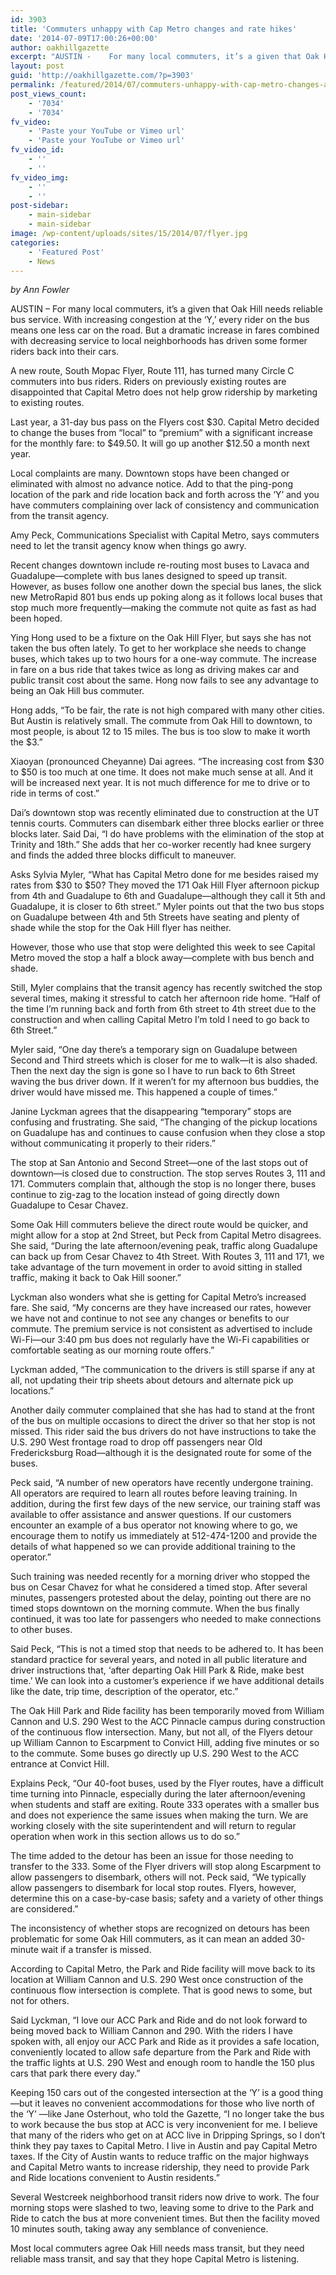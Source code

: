 ```yaml
---
id: 3903
title: 'Commuters unhappy with Cap Metro changes and rate hikes'
date: '2014-07-09T17:00:26+00:00'
author: oakhillgazette
excerpt: "AUSTIN -    For many local commuters, it’s a given that Oak Hill needs reliable bus service. With increasing congestion at the ‘Y,’ every rider on the bus means one less car on the road. But a dramatic increase in fares combined with decreasing service to local neighborhoods has driven some former riders back into their cars.\n\n   A new route, South Mopac Flyer, Route 111, has turned many Circle C commuters into bus riders. Riders on previously existing routes are disappointed that Capital Metro does not help grow ridership by marketing to existing routes.\n\n   Last year, a 31-day bus pass on the Flyers cost $30. Capital Metro decided to change the buses from “local” to “premium” with a significant increase for the monthly fare: to $49.50. It will go up another $12.50 a month next year.\n\n   Local complaints are many. Downtown stops have been changed or eliminated with almost no advance notice. Add to that the ping-pong location of the park and ride location back and forth across the ‘Y’ and you have commuters complaining over lack of consistency and communication from the transit agency.\n\n   Amy Peck, Communications Specialist with Capital Metro, says commuters need to let the transit agency know when things go awry.\n"
layout: post
guid: 'http://oakhillgazette.com/?p=3903'
permalink: /featured/2014/07/commuters-unhappy-with-cap-metro-changes-and-rate-hikes/
post_views_count:
    - '7034'
    - '7034'
fv_video:
    - 'Paste your YouTube or Vimeo url'
    - 'Paste your YouTube or Vimeo url'
fv_video_id:
    - ''
    - ''
fv_video_img:
    - ''
    - ''
post-sidebar:
    - main-sidebar
    - main-sidebar
image: /wp-content/uploads/sites/15/2014/07/flyer.jpg
categories:
    - 'Featured Post'
    - News
---
```


*by Ann Fowler*

AUSTIN – For many local commuters, it’s a given that Oak Hill needs reliable bus service. With increasing congestion at the ‘Y,’ every rider on the bus means one less car on the road. But a dramatic increase in fares combined with decreasing service to local neighborhoods has driven some former riders back into their cars.

A new route, South Mopac Flyer, Route 111, has turned many Circle C commuters into bus riders. Riders on previously existing routes are disappointed that Capital Metro does not help grow ridership by marketing to existing routes.

Last year, a 31-day bus pass on the Flyers cost $30. Capital Metro decided to change the buses from “local” to “premium” with a significant increase for the monthly fare: to $49.50. It will go up another $12.50 a month next year.

Local complaints are many. Downtown stops have been changed or eliminated with almost no advance notice. Add to that the ping-pong location of the park and ride location back and forth across the ‘Y’ and you have commuters complaining over lack of consistency and communication from the transit agency.

Amy Peck, Communications Specialist with Capital Metro, says commuters need to let the transit agency know when things go awry.

Recent changes downtown include re-routing most buses to Lavaca and Guadalupe—complete with bus lanes designed to speed up transit. However, as buses follow one another down the special bus lanes, the slick new MetroRapid 801 bus ends up poking along as it follows local buses that stop much more frequently—making the commute not quite as fast as had been hoped.

Ying Hong used to be a fixture on the Oak Hill Flyer, but says she has not taken the bus often lately. To get to her workplace she needs to change buses, which takes up to two hours for a one-way commute. The increase in fare on a bus ride that takes twice as long as driving makes car and public transit cost about the same. Hong now fails to see any advantage to being an Oak Hill bus commuter.

Hong adds, “To be fair, the rate is not high compared with many other cities. But Austin is relatively small. The commute from Oak Hill to downtown, to most people, is about 12 to 15 miles. The bus is too slow to make it worth the $3.”

Xiaoyan (pronounced Cheyanne) Dai agrees. “The increasing cost from $30 to $50 is too much at one time. It does not make much sense at all. And it will be increased next year. It is not much difference for me to drive or to ride in terms of cost.”

Dai’s downtown stop was recently eliminated due to construction at the UT tennis courts. Commuters can disembark either three blocks earlier or three blocks later. Said Dai, “I do have problems with the elimination of the stop at Trinity and 18th.” She adds that her co-worker recently had knee surgery and finds the added three blocks difficult to maneuver.

Asks Sylvia Myler, “What has Capital Metro done for me besides raised my rates from $30 to $50? They moved the 171 Oak Hill Flyer afternoon pickup from 4th and Guadalupe to 6th and Guadalupe—although they call it 5th and Guadalupe, it is closer to 6th street.” Myler points out that the two bus stops on Guadalupe between 4th and 5th Streets have seating and plenty of shade while the stop for the Oak Hill flyer has neither.

However, those who use that stop were delighted this week to see Capital Metro moved the stop a half a block away—complete with bus bench and shade.

Still, Myler complains that the transit agency has recently switched the stop several times, making it stressful to catch her afternoon ride home. “Half of the time I’m running back and forth from 6th street to 4th street due to the construction and when calling Capital Metro I’m told I need to go back to 6th Street.”

Myler said, “One day there’s a temporary sign on Guadalupe between Second and Third streets which is closer for me to walk—it is also shaded. Then the next day the sign is gone so I have to run back to 6th Street waving the bus driver down. If it weren’t for my afternoon bus buddies, the driver would have missed me. This happened a couple of times.”

Janine Lyckman agrees that the disappearing “temporary” stops are confusing and frustrating. She said, “The changing of the pickup locations on Guadalupe has and continues to cause confusion when they close a stop without communicating it properly to their riders.”

The stop at San Antonio and Second Street—one of the last stops out of downtown—is closed due to construction. The stop serves Routes 3, 111 and 171. Commuters complain that, although the stop is no longer there, buses continue to zig-zag to the location instead of going directly down Guadalupe to Cesar Chavez.

Some Oak Hill commuters believe the direct route would be quicker, and might allow for a stop at 2nd Street, but Peck from Capital Metro disagrees. She said, “During the late afternoon/evening peak, traffic along Guadalupe can back up from Cesar Chavez to 4th Street. With Routes 3, 111 and 171, we take advantage of the turn movement in order to avoid sitting in stalled traffic, making it back to Oak Hill sooner.”

Lyckman also wonders what she is getting for Capital Metro’s increased fare. She said, “My concerns are they have increased our rates, however we have not and continue to not see any changes or benefits to our commute. The premium service is not consistent as advertised to include Wi-Fi—our 3:40 pm bus does not regularly have the Wi-Fi capabilities or comfortable seating as our morning route offers.”

Lyckman added, “The communication to the drivers is still sparse if any at all, not updating their trip sheets about detours and alternate pick up locations.”

Another daily commuter complained that she has had to stand at the front of the bus on multiple occasions to direct the driver so that her stop is not missed. This rider said the bus drivers do not have instructions to take the U.S. 290 West frontage road to drop off passengers near Old Fredericksburg Road—although it is the designated route for some of the buses.

Peck said, “A number of new operators have recently undergone training. All operators are required to learn all routes before leaving training. In addition, during the first few days of the new service, our training staff was available to offer assistance and answer questions. If our customers encounter an example of a bus operator not knowing where to go, we encourage them to notify us immediately at 512-474-1200 and provide the details of what happened so we can provide additional training to the operator.”

Such training was needed recently for a morning driver who stopped the bus on Cesar Chavez for what he considered a timed stop. After several minutes, passengers protested about the delay, pointing out there are no timed stops downtown on the morning commute. When the bus finally continued, it was too late for passengers who needed to make connections to other buses.

Said Peck, “This is not a timed stop that needs to be adhered to. It has been standard practice for several years, and noted in all public literature and driver instructions that, ‘after departing Oak Hill Park &amp; Ride, make best time.’ We can look into a customer’s experience if we have additional details like the date, trip time, description of the operator, etc.”

The Oak Hill Park and Ride facility has been temporarily moved from William Cannon and U.S. 290 West to the ACC Pinnacle campus during construction of the continuous flow intersection. Many, but not all, of the Flyers detour up William Cannon to Escarpment to Convict Hill, adding five minutes or so to the commute. Some buses go directly up U.S. 290 West to the ACC entrance at Convict Hill.

Explains Peck, “Our 40-foot buses, used by the Flyer routes, have a difficult time turning into Pinnacle, especially during the later afternoon/evening when students and staff are exiting. Route 333 operates with a smaller bus and does not experience the same issues when making the turn. We are working closely with the site superintendent and will return to regular operation when work in this section allows us to do so.”

The time added to the detour has been an issue for those needing to transfer to the 333. Some of the Flyer drivers will stop along Escarpment to allow passengers to disembark, others will not. Peck said, “We typically allow passengers to disembark for local stop routes. Flyers, however, determine this on a case-by-case basis; safety and a variety of other things are considered.”

The inconsistency of whether stops are recognized on detours has been problematic for some Oak Hill commuters, as it can mean an added 30-minute wait if a transfer is missed.

According to Capital Metro, the Park and Ride facility will move back to its location at William Cannon and U.S. 290 West once construction of the continuous flow intersection is complete. That is good news to some, but not for others.

Said Lyckman, “I love our ACC Park and Ride and do not look forward to being moved back to William Cannon and 290. With the riders I have spoken with, all enjoy our ACC Park and Ride as it provides a safe location, conveniently located to allow safe departure from the Park and Ride with the traffic lights at U.S. 290 West and enough room to handle the 150 plus cars that park there every day.”

Keeping 150 cars out of the congested intersection at the ‘Y’ is a good thing—but it leaves no convenient accommodations for those who live north of the ‘Y’ —like Jane Osterhout, who told the Gazette, “I no longer take the bus to work because the bus stop at ACC is very inconvenient for me. I believe that many of the riders who get on at ACC live in Dripping Springs, so I don’t think they pay taxes to Capital Metro. I live in Austin and pay Capital Metro taxes. If the City of Austin wants to reduce traffic on the major highways and Capital Metro wants to increase ridership, they need to provide Park and Ride locations convenient to Austin residents.”

Several Westcreek neighborhood transit riders now drive to work. The four morning stops were slashed to two, leaving some to drive to the Park and Ride to catch the bus at more convenient times. But then the facility moved 10 minutes south, taking away any semblance of convenience.

Most local commuters agree Oak Hill needs mass transit, but they need reliable mass transit, and say that they hope Capital Metro is listening.